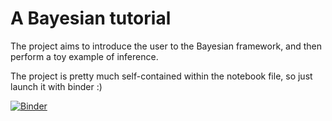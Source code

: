 # A Bayesian tutorial
The project aims to introduce the user to the Bayesian framework, and then perform a toy example of inference.

The project is pretty much self-contained within the notebook file, so just launch it with binder :)

[![Binder](https://mybinder.org/badge_logo.svg)](https://mybinder.org/v2/gh/teokem/project-work-2018-ndsim/master?filepath=Nested_Sampling.ipynb)
